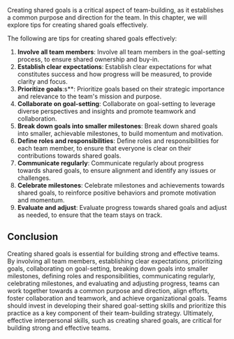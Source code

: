 

Creating shared goals is a critical aspect of team-building, as it establishes a common purpose and direction for the team. In this chapter, we will explore tips for creating shared goals effectively.

The following are tips for creating shared goals effectively:

1. **Involve all team members**: Involve all team members in the goal-setting process, to ensure shared ownership and buy-in.
2. **Establish clear expectations**: Establish clear expectations for what constitutes success and how progress will be measured, to provide clarity and focus.
3. **Prioritize goals**:s**: Prioritize goals based on their strategic importance and relevance to the team's mission and purpose.
4. **Collaborate on goal-setting**: Collaborate on goal-setting to leverage diverse perspectives and insights and promote teamwork and collaboration.
5. **Break down goals into smaller milestones**: Break down shared goals into smaller, achievable milestones, to build momentum and motivation.
6. **Define roles and responsibilities**: Define roles and responsibilities for each team member, to ensure that everyone is clear on their contributions towards shared goals.
7. **Communicate regularly**: Communicate regularly about progress towards shared goals, to ensure alignment and identify any issues or challenges.
8. **Celebrate milestones**: Celebrate milestones and achievements towards shared goals, to reinforce positive behaviors and promote motivation and momentum.
9. **Evaluate and adjust**: Evaluate progress towards shared goals and adjust as needed, to ensure that the team stays on track.

## Conclusion

Creating shared goals is essential for building strong and effective teams. By involving all team members, establishing clear expectations, prioritizing goals, collaborating on goal-setting, breaking down goals into smaller milestones, defining roles and responsibilities, communicating regularly, celebrating milestones, and evaluating and adjusting progress, teams can work together towards a common purpose and direction, align efforts, foster collaboration and teamwork, and achieve organizational goals. Teams should invest in developing their shared goal-setting skills and prioritize this practice as a key component of their team-building strategy. Ultimately, effective interpersonal skills, such as creating shared goals, are critical for building strong and effective teams.
